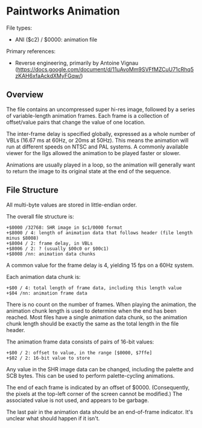# Paintworks Animation #

File types:
 - ANI ($c2) / $0000: animation file

Primary references:
 - Reverse engineering, primarily by Antoine Vignau
   (https://docs.google.com/document/d/11uAvoMm9SVFfMZCuU71cRhq5zKAH6xfaAckdXMyFGqw/)

## Overview ##

The file contains an uncompressed super hi-res image, followed by a series of variable-length
animation frames.  Each frame is a collection of offset/value pairs that change the value of
one location.

The inter-frame delay is specified globally, expressed as a whole number of VBLs (16.67 ms at
60Hz, or 20ms at 50Hz).  This means the animation will run at different speeds on NTSC and PAL
systems.  A commonly available viewer for the IIgs allowed the animation to be played faster
or slower.

Animations are usually played in a loop, so the animation will generally want to return the
image to its original state at the end of the sequence.

## File Structure ##

All multi-byte values are stored in little-endian order.

The overall file structure is:
```
+$0000 /32768: SHR image in $c1/0000 format
+$8000 / 4: length of animation data that follows header (file length minus $8008)
+$8004 / 2: frame delay, in VBLs
+$8006 / 2: ? (usually $00c0 or $00c1)
+$8008 /nn: animation data chunks
```

A common value for the frame delay is 4, yielding 15 fps on a 60Hz system.

Each animation data chunk is:
```
+$00 / 4: total length of frame data, including this length value
+$04 /nn: animation frame data
```

There is no count on the number of frames.  When playing the animation, the animation chunk length
is used to determine when the end has been reached.  Most files have a single animation data chunk,
so the animation chunk length should be exactly the same as the total length in the file header.

The animation frame data consists of pairs of 16-bit values:
```
+$00 / 2: offset to value, in the range [$0000, $7ffe]
+$02 / 2: 16-bit value to store
```

Any value in the SHR image data can be changed, including the palette and SCB bytes.  This can
be used to perform palette-cycling animations.

The end of each frame is indicated by an offset of $0000.  (Consequently, the pixels at the
top-left corner of the screen cannot be modified.)  The associated value is not used, and appears
to be garbage.

The last pair in the animation data should be an end-of-frame indicator.  It's unclear what should
happen if it isn't.
